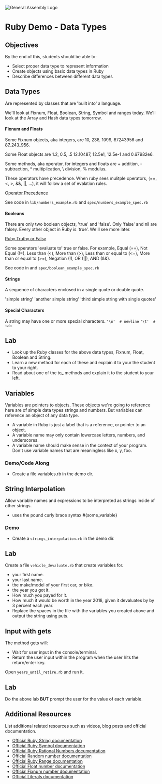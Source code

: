 ![General Assembly Logo](http://i.imgur.com/ke8USTq.png)

# Ruby Demo - Data Types

## Objectives

By the end of this, students should be able to:

- Select proper data type to represent information
- Create objects using basic data types in Ruby
- Describe differences between different data types

## Data Types

Are represented by classes that are 'built into' a language.

We'll look at Fixnum, Float, Boolean, String, Symbol and ranges
today. We'll look at the Array and Hash data types tomorrow.

#### Fixnum and Floats

Some Fixnum objects, aka integers, are 10, 238, 1099, 87243956 and
87_243_956.

Some Float objects are 1.2, 0.5, .5 12.10487, 12.5e1, 12.5e-1 and 0.67982e6.

Some methods, aka operator, for integers and floats are + addition, -
subtraction, * multiplication, \ division, % modulus.

These operators have precedence. When ruby sees mulitple operators,
(==, <, >, &&, ||, ...), it will follow a set of evalation rules.

[Operator Precedence](http://www.techotopia.com/index.php/Ruby_Operator_Precedence)

See code in `lib/numbers_example.rb` and `spec/numbers_example_spec.rb`

#### Booleans
There are only two boolean objects, 'true' and 'false'. Only 'false'
and nil are falsey. Every other object in Ruby is 'true'. We'll see more later.

[Ruby Truthy or Falsy](https://gist.github.com/jfarmer/2647362)

Some operators 'evaluate to' true or false. For example, Equal (==), Not Equal
(!=), Less than (<), More than (>), Less than or equal to (<=), More
than or equal to (>=), Negation (!), OR (||), AND (&&).

See code in and `spec/boolean_example_spec.rb`

#### Strings
A sequence of characters enclosed in a single quote or double quote.

'simple string'
'another simple string'
'third simple string with single quotes'

#### Special Characters
A string may have one or more special characters.
`'\n'  # newline`
`'\t'  # tab`

## Lab
* Look up the Ruby classes for the above data types, Fixnum, Float, Boolean and String.
* Learn a new method for each of these and explain it to your the student to your right.
* Read about one of the to_<something> methods and explain it to the student to your left.

## Variables
Variables are pointers to objects. These objects we're going to reference here are of simple data types strings and numbers. But variables can reference an object of any data type.

* A variable in Ruby is just a label that is a reference, or pointer to an object.
* A variable name may only contain lowercase letters, numbers, and underscores.
* A variable name should make sense in the context of your program. Don't use variable names that are meaningless like x, y, foo.

### Demo/Code Along
* Create a file variables.rb in the demo dir.

## String Interpolation
Allow variable names and expressions to be interpreted as strings inside of other strings.

* uses the pound curly brace syntax  #{some_variable}

### Demo
* Create a `strings_interpolation.rb` in the demo dir.


## Lab
Create a file `vehicle_devaluate.rb` that create variables for.
* your first name.
* your last name.
* the make/model of your first car, or bike.
* the year you got it.
* How much you payed for it.
* How much it would be worth in the year 2018, given it devaluates by by 3 percent each year.
* Replace the spaces in the file with the variables you created above and output the string using puts.

## Input with gets
The method gets will:
* Wait for user input in the console/terminal.
* Return the user input within the program when the user hits the return/enter key.

Open `years_until_retire.rb` and run it.

## Lab
Do the above lab __BUT__ prompt the user for the value of each variable.

## Additional Resources

List additional related resources such as videos, blog posts and official documentation.

- [Official Ruby String documentation](http://ruby-doc.org/core-2.2.0/String.html)
- [Official Ruby Symbol documentation](http://ruby-doc.org/core-2.2.0/Symbol.html)
- [Official Ruby Rational Numbers documentation](http://ruby-doc.org/core-2.2.0/Rational.html)
- [Official Random number documentation](http://ruby-doc.org/core-2.2.0/Random.html)
- [Official Ruby Range documentation](http://ruby-doc.org/core-2.2.0/Range.html)
- [Official Float number documentation](http://ruby-doc.org/core-2.2.0/Float.html)
- [Official Fixnum number documentation](http://ruby-doc.org/core-2.2.0/Fixnum.html)
- [Official Literals documentation](http://ruby-doc.org/core-2.2.0/doc/syntax/literals_rdoc.html)
